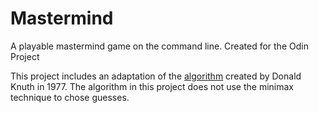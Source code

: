 # Mastermind

A playable mastermind game on the command line. 
Created for the Odin Project

This project includes an adaptation of the <a href="https://en.wikipedia.org/wiki/Mastermind_(board_game)#Worst_case:_Five-guess_algorithm" target="_blank">algorithm</a> created by Donald Knuth in 1977. The algorithm in this project does not use the minimax technique to chose guesses.


